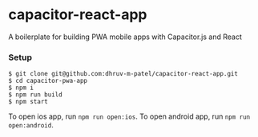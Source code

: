 # capacitor-react-app

A boilerplate for building PWA mobile apps with Capacitor.js and React

### Setup

```
$ git clone git@github.com:dhruv-m-patel/capacitor-react-app.git
$ cd capacitor-pwa-app
$ npm i
$ npm run build
$ npm start
```

To open ios app, run `npm run open:ios`. To open android app, run `npm run open:android`.

